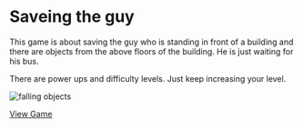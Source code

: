 # Saveing the guy

This game is about saving the guy who is standing in front of a building and there are objects from the above floors of the building. He is just waiting for his bus.

There are power ups and difficulty levels. Just keep increasing your level.

![falling objects](https://github.com/user-attachments/assets/40b471b2-d425-4783-b21b-7ad916c759d4)

[View Game](https://dsmeena.itch.io/falling-objects)
